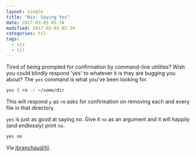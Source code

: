```yaml
---
layout: single
title: "Nix: Saying Yes"
date: 2017-03-03 05:34
modified: 2017-03-03 05:34
categories: til
tags:
  - nix
  - til
---
```


Tired of being prompted for confirmation by command-line utilities? Wish you
could blindly respond 'yes' to whatever it is they are bugging you about?
The `yes` command is what you've been looking for.

```bash
yes | rm -r ~/some/dir
```

This will respond `y` as `rm` asks for confirmation on removing each and
every file in that directory.

`yes` is just as good at saying _no_. Give it `no` as an argument and it
will happily (and endlessly) print `no`.

```bash
yes no
```

Via [jbranchaud/til](https://github.com/jbranchaud/til).
